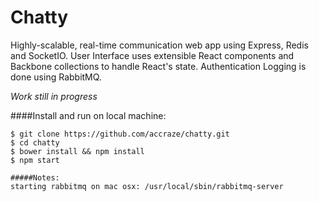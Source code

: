 Chatty
================

Highly-scalable, real-time communication web app using Express, Redis and SocketIO.
User Interface uses extensible React components and Backbone collections to handle React's state.
Authentication Logging is done using RabbitMQ.

*Work still in progress*


####Install and run on local machine:
```
$ git clone https://github.com/accraze/chatty.git
$ cd chatty
$ bower install && npm install
$ npm start

#####Notes:
starting rabbitmq on mac osx: /usr/local/sbin/rabbitmq-server